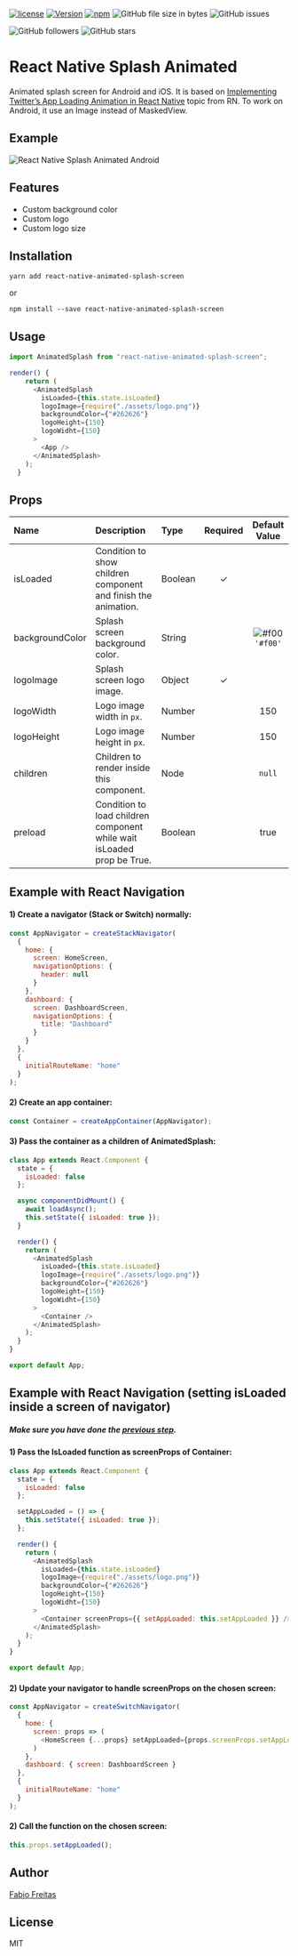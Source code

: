 [![license](https://img.shields.io/github/license/mashape/apistatus.svg)]()
[![Version](https://img.shields.io/npm/v/react-native-animated-splash-screen.svg)](https://www.npmjs.com/package/react-native-animated-splash-screen)
[![npm](https://img.shields.io/npm/dt/react-native-animated-splash-screen.svg)](https://www.npmjs.com/package/react-native-animated-splash-screen)
![GitHub file size in bytes](https://img.shields.io/github/size/fabio-alss-freitas/react-native-animated-splash-screen)
![GitHub issues](https://img.shields.io/github/issues/fabio-alss-freitas/react-native-animated-splash-screennimated-splash-screen)

![GitHub followers](https://img.shields.io/github/followers/fabio-alss-freitas?style=social)
![GitHub stars](https://img.shields.io/github/stars/fabio-alss-freitas/react-native-animated-splash-screen?style=social)

# React Native Splash Animated
Animated splash screen for Android and iOS. It is based on [Implementing Twitter’s App Loading Animation in React Native](https://facebook.github.io/react-native/blog/2018/01/18/implementing-twitters-app-loading-animation-in-react-native) topic from RN. To work on Android, it use an Image instead of MaskedView.

## Example
![React Native Splash Animated Android](https://i.postimg.cc/FHs6BQXK/ezgif-3-229813da56c8.gif)

## Features
- Custom background color
- Custom logo
- Custom logo size

## Installation
`yarn add react-native-animated-splash-screen`

or

`npm install --save react-native-animated-splash-screen`

## Usage
```javascript
import AnimatedSplash from "react-native-animated-splash-screen";

render() {
    return (
      <AnimatedSplash
        isLoaded={this.state.isLoaded}
        logoImage={require("./assets/logo.png")}
        backgroundColor={"#262626"}
        logoHeight={150}
        logoWidht={150}
      >
        <App />
      </AnimatedSplash>
    );
  }
```

## Props
| Name            | Description                                     | Type    | Required |                        Default Value                        |
| :-------------- | :---------------------------------------------- | :------ | :------: | :---------------------------------------------------------: |
| isLoaded        | Condition to show children component and finish the animation. | Boolean |    ✓     |                                                             |
| backgroundColor | Splash screen background color.              | String  |          | ![#f00](https://placehold.it/15/f00/000000?text=+) `'#f00'` |
| logoImage       | Splash screen logo image. | Object |    ✓     |                                                             |
| logoWidth       | Logo image width in `px`.                    | Number  |          |                             150                             |
| logoHeight      | Logo image height in `px`.                   | Number  |          |                             150                             |
| children        | Children to render inside this component.    | Node    |          |                           `null`                            |
| preload         | Condition to load children component while wait isLoaded prop be True.   | Boolean |          |                            true                             |

## Example with React Navigation
#### 1) Create a navigator (Stack or Switch) normally:
```javascript
const AppNavigator = createStackNavigator(
  {
    home: {
      screen: HomeScreen,
      navigationOptions: {
        header: null
      }
    },
    dashboard: {
      screen: DashboardScreen,
      navigationOptions: {
        title: "Dashboard"
      }
    }
  },
  {
    initialRouteName: "home"
  }
);
```

#### 2) Create an app container:
```javascript
const Container = createAppContainer(AppNavigator);
```

#### 3) Pass the container as a children of AnimatedSplash:
```javascript
class App extends React.Component {
  state = {
    isLoaded: false
  };

  async componentDidMount() {
    await loadAsync();
    this.setState({ isLoaded: true });
  }

  render() {
    return (
      <AnimatedSplash
        isLoaded={this.state.isLoaded}
        logoImage={require("./assets/logo.png")}
        backgroundColor={"#262626"}
        logoHeight={150}
        logoWidht={150}
      >
        <Container />
      </AnimatedSplash>
    );
  }
}

export default App;
```

## Example with React Navigation (setting isLoaded inside a screen of navigator)
##### Make sure you have done the [previous step](https://github.com/fabio-alss-freitas/react-native-animated-splash-screen/new/master?readme=1#example-with-react-navigation).
#### 1) Pass the IsLoaded function as screenProps of Container:
```javascript
class App extends React.Component {
  state = {
    isLoaded: false
  };

  setAppLoaded = () => {
    this.setState({ isLoaded: true });
  };

  render() {
    return (
      <AnimatedSplash
        isLoaded={this.state.isLoaded}
        logoImage={require("./assets/logo.png")}
        backgroundColor={"#262626"}
        logoHeight={150}
        logoWidht={150}
      >
        <Container screenProps={{ setAppLoaded: this.setAppLoaded }} />
      </AnimatedSplash>
    );
  }
}

export default App;
```

#### 2) Update your navigator to handle screenProps on the chosen screen:
```javascript
const AppNavigator = createSwitchNavigator(
  {
    home: {
      screen: props => (
        <HomeScreen {...props} setAppLoaded={props.screenProps.setAppLoaded} />
      )
    },
    dashboard: { screen: DashboardScreen }
  },
  {
    initialRouteName: "home"
  }
);
```

#### 2) Call the function on the chosen screen:
```javascript
this.props.setAppLoaded();
```

## Author
[Fabio Freitas](http://cmichel.io)

## License
MIT
